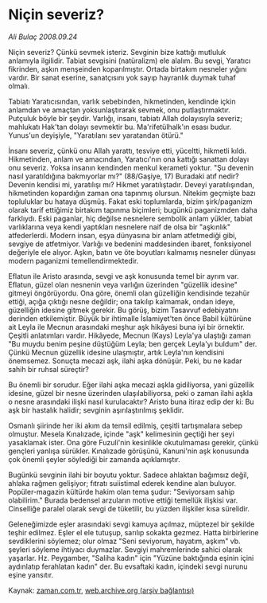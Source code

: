 # Niçin severiz?

*Ali Bulaç 2008.09.24*

<tr><td class="metin" colspan="2" style="padding-top: 20px; padding-left: 5px; padding-right: 10px;">Niçin severiz? Çünkü sevmek isteriz. Sevginin bize kattığı mutluluk anlamıyla ilgilidir. Tabiat sevgisini (natüralizm) ele alalım. Bu sevgi, Yaratıcı fikrinden, aşkın menşeinden koparılmıştır. Ortada birtakım nesneler yığını vardır. Bir sanat eserine, sanatçısını yok sayıp hayranlık duymak tuhaf olmalı.</td></tr><tr><td class="metin" colspan="2" style="padding-top: 20px; padding-left: 5px; padding-right: 10px;"><p>Tabiatı Yaratıcısından, varlık sebebinden, hikmetinden, kendinde içkin anlamdan ve amaçtan yoksunlaştırarak sevmek, onu putlaştırmaktır. Putçuluk böyle bir şeydir. Varlığı, insanı, tabiatı Allah dolayısıyla severiz; mahlukatı Hak'tan dolayı sevmektir bu. Ma'rifetülhalk'ın esası budur. Yunus'un deyişiyle, "Yaratılanı sev yaratandan ötürü." 
<p> İnsanı severiz, çünkü onu Allah yarattı, tesviye etti, yüceltti, hikmetli kıldı. Hikmetinden, anlam ve amacından, Yaratıcı'nın ona kattığı sanattan dolayı onu severiz. Yoksa insanın kendinden menkul kerameti yoktur. "Şu devenin nasıl yaratıldığına bakmıyorlar mı?" (88/Gaşiye, 17) Buradaki atıf nedir? Devenin kendisi mi, yaratılışı mı? Hikmet yaratılıştadır. Deveyi yaratılışından, hikmetinden kopardığın zaman ona tapınmış olursun. Nitekim geçmişte bazı topluluklar bu hataya düşmüş. Fakat eski toplumlarda, bizim şirk/paganizm olarak tarif ettiğimiz birtakım tapınma biçimleri; bugünkü paganizmden daha farklıydı. Eski paganlar, hiç değilse nesnelere sembolik anlam yükler, tabiat varlıklarına veya kendi yaptıkları nesnelere naif de olsa bir "aşkınlık" atfederlerdi. Modern insan, eşya dünyasına bir anlam atfetmediği gibi, sevgiye de atfetmiyor. Varlığı ve bedenini maddesinden ibaret, fonksiyonel değeriyle ele alıyor. Aşkın, batın ve öte boyutları kalmamış nesneler dünyası modern paganizmi temellendirmektedir.
<p> Eflatun ile Aristo arasında, sevgi ve aşk konusunda temel bir ayrım var. Eflatun, güzel olan nesnenin veya varlığın üzerinden "güzellik idesine" gitmeyi öngörüyordu. Ona göre, önemli olan güzelliğin kendisinde tezahür ettiği, açığa çıktığı nesne değildir; ona takılıp kalmamak, ondan ideye, güzelliğin idesine gitmek gerekir. Bu görüş, bizim Tasavvuf edebiyatını derinden etkilemiştir. Büyük bir ihtimalle İslamiyet'ten önce Babil kültürüne ait Leyla ile Mecnun arasındaki meşhur aşk hikâyesi buna iyi bir örnektir. Çeşitli anlatımları vardır. Hikâyede, Mecnun (Kays) Leyla'ya ulaştığı zaman "Bu muydu benim peşine düştüğüm Leyla; ben gerçek Leyla'yı buldum" der. Çünkü Mecnun güzellik idesine ulaşmıştır, artık Leyla'nın kendisini önemsemez. Sonuçta mecazi aşk, ilahi aşka dönüşür. Peki, bu ne kadar sahih bir ruhsal süreçtir? 
<p> Bu önemli bir sorudur. Eğer ilahi aşka mecazi aşkla gidiliyorsa, yani güzellik idesine, güzel bir nesne üzerinden ulaşılabiliyorsa, peki o zaman ilahi aşkla o nesne arasındaki ilişki nasıl kurulacaktır? Aristo buna itiraz edip der ki: Bu aşk bir hastalık halidir; sevginin aşırılaştırılmış şeklidir. 
<p> Osmanlı şiirinde her iki akım da temsil edilmiş, çeşitli tartışmalara sebep olmuştur. Mesela Kınalızade, içinde "aşk" kelimesinin geçtiği her şeyi yasaklamak ister. Ona göre Fuzuli'nin kesinlikle okutulmaması gerekir, çünkü gençleri yanlışa sürükler. Kınalızade görüşünü, Kanuni'nin aşk konusunda çok önemli şeyler söylediği bir zamanda açıklamıştır.
<p> Bugünkü sevginin ilahi bir boyutu yoktur. Sadece ahlaktan bağımsız değil, ahlaka rağmen gelişiyor; fıtratı suiistimal ederek kendine alan buluyor. Popüler-magazin kültürde hakim olan tema şudur: "Seviyorsam sahip olabilirim." Burada bedensel arzuların motive ettiği temellük ilişkisi var. Cinselliğe paralel olarak sevgi de tüketilir, bu yüzden ilişkiler kısa sürelidir. 
<p> Geleneğimizde eşler arasındaki sevgi kamuya açılmaz, müptezel bir şekilde teşhir edilmez. Eşler el ele tutuşup, sarılıp sokakta gezmez. Hatta birbirlerine sevdiklerini söylemez; olur olmaz "Seni seviyorum, hayatım, aşkım" vb. şeyleri söyleme ihtiyacı duymazlar. Sevgiyi mahremlerinde sahici olarak yaşarlar. Hz. Peygamber, "Saliha kadın" için "Yüzüne baktığında eşinin içini aydınlatıp ferahlatan kadın" der. Bu evsaftaki kadın, içindeki sevgi nurunu eşine yansıtır.<br/></p></p></p></p></p></p></p></td></tr>

Kaynak: [zaman.com.tr](http://zaman.com.tr/yazar.do?yazino=741894), [web.archive.org (arşiv bağlantısı)](http://web.archive.org/web/20080930194852/http://www.zaman.com.tr:80/yazar.do?yazino=741894)
